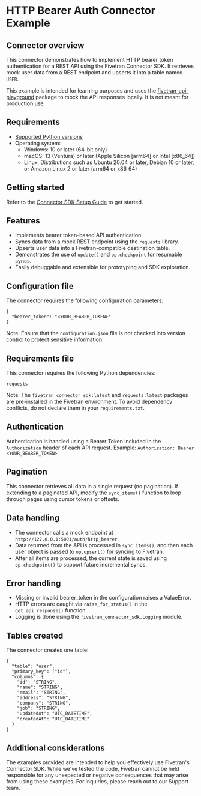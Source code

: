 # HTTP Bearer Auth Connector Example

## Connector overview
This connector demonstrates how to implement HTTP bearer token authentication for a REST API using the Fivetran Connector SDK. It retrieves mock user data from a REST endpoint and upserts it into a table named `USER`.

This example is intended for learning purposes and uses the [fivetran-api-playground](https://pypi.org/project/fivetran-api-playground/) package to mock the API responses locally. It is not meant for production use.

## Requirements
- [Supported Python versions](https://github.com/fivetran/fivetran_connector_sdk/blob/main/README.md#requirements)   
- Operating system:
  - Windows: 10 or later (64-bit only)
  - macOS: 13 (Ventura) or later (Apple Silicon [arm64] or Intel [x86_64])
  - Linux: Distributions such as Ubuntu 20.04 or later, Debian 10 or later, or Amazon Linux 2 or later (arm64 or x86_64)

## Getting started
Refer to the [Connector SDK Setup Guide](https://fivetran.com/docs/connectors/connector-sdk/setup-guide) to get started.

## Features
- Implements bearer token-based API authentication.
- Syncs data from a mock REST endpoint using the `requests` library.
- Upserts user data into a Fivetran-compatible destination table.
- Demonstrates the use of `update()` and `op.checkpoint` for resumable syncs.
- Easily debuggable and extensible for prototyping and SDK exploration.

## Configuration file
The connector requires the following configuration parameters: 

```
{
  "bearer_token": "<YOUR_BEARER_TOKEN>"
}
```

Note: Ensure that the `configuration.json` file is not checked into version control to protect sensitive information.

## Requirements file
This connector requires the following Python dependencies:

```
requests
```

Note: The `fivetran_connector_sdk:latest` and `requests:latest` packages are pre-installed in the Fivetran environment. To avoid dependency conflicts, do not declare them in your `requirements.txt`.

## Authentication
Authentication is handled using a Bearer Token included in the `Authorization` header of each API request.
Example:
`Authorization: Bearer <YOUR_BEARER_TOKEN>`

## Pagination
This connector retrieves all data in a single request (no pagination). If extending to a paginated API, modify the `sync_items()` function to loop through pages using cursor tokens or offsets.

## Data handling
- The connector calls a mock endpoint at `http://127.0.0.1:5001/auth/http_bearer`.
- Data returned from the API is processed in `sync_items()`, and then each user object is passed to `op.upsert()` for syncing to Fivetran.
- After all items are processed, the current state is saved using `op.checkpoint()` to support future incremental syncs.

## Error handling
- Missing or invalid bearer_token in the configuration raises a ValueError.
- HTTP errors are caught via `raise_for_status()` in the `get_api_response()` function.
- Logging is done using the `fivetran_connector_sdk.Logging` module.

## Tables created
The connector creates one table:

```
{
  "table": "user",
  "primary_key": ["id"],
  "columns": {
    "id": "STRING",
    "name": "STRING",
    "email": "STRING",
    "address": "STRING",
    "company": "STRING",
    "job": "STRING",
    "updatedAt": "UTC_DATETIME",
    "createdAt": "UTC_DATETIME"
  }
}
```

## Additional considerations

The examples provided are intended to help you effectively use Fivetran's Connector SDK. While we've tested the code, Fivetran cannot be held responsible for any unexpected or negative consequences that may arise from using these examples. For inquiries, please reach out to our Support team.
